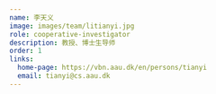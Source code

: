 ```yaml
---
name: 李天义
image: images/team/litianyi.jpg
role: cooperative-investigator
description: 教授、博士生导师
order: 1
links:
  home-page: https://vbn.aau.dk/en/persons/tianyi
  email: tianyi@cs.aau.dk
---
```

